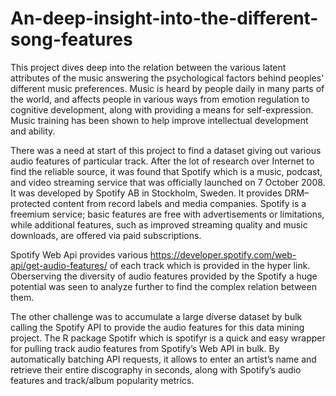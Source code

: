 # An-deep-insight-into-the-different-song-features
This project dives deep into the relation between the various latent attributes of the music answering the psychological factors behind peoples' different music preferences. Music is heard by people daily in many parts of the world, and affects people in various ways from emotion regulation to cognitive development, along with providing a means for self-expression. Music training has been shown to help improve intellectual development and ability.

There was a need at start of this project to find a dataset giving out various audio features of particular track. After the lot of research over Internet to find the reliable source, it was found that Spotify which is a music, podcast, and video streaming service that was officially launched on 7 October 2008. It was developed by Spotify AB in Stockholm, Sweden. It provides DRM–protected content from record labels and media companies. Spotify is a freemium service; basic features are free with advertisements or limitations, while additional features, such as improved streaming quality and music downloads, are offered via paid subscriptions.

Spotify Web Api provides various https://developer.spotify.com/web-api/get-audio-features/ of each track which is provided in the hyper link. Oberserving the diversity of audio features provided by the Spotify a huge potential was seen to analyze further to find the complex relation between them.

The other challenge was to accumulate a large diverse dataset by bulk calling the Spotify API to provide the audio features for this data mining project. The R package Spotifr which is spotifyr is a quick and easy wrapper for pulling track audio features from Spotify’s Web API in bulk. By automatically batching API requests, it allows to enter an artist’s name and retrieve their entire discography in seconds, along with Spotify’s audio features and track/album popularity metrics.
